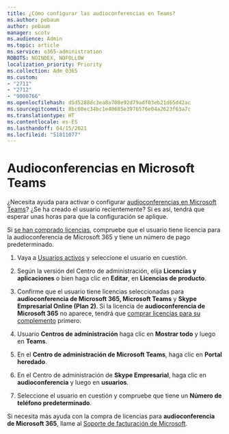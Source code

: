 ```yaml
---
title: ¿Cómo configurar las audioconferencias en Teams?
ms.author: pebaum
author: pebaum
manager: scotv
ms.audience: Admin
ms.topic: article
ms.service: o365-administration
ROBOTS: NOINDEX, NOFOLLOW
localization_priority: Priority
ms.collection: Adm_O365
ms.custom:
- "2711"
- "2712"
- "9000766"
ms.openlocfilehash: d5d5288dc3ea8a708e92d79adf03eb21d65d42ac
ms.sourcegitcommit: 8bc60ec34bc1e40685e3976576e04a2623f63a7c
ms.translationtype: HT
ms.contentlocale: es-ES
ms.lasthandoff: 04/15/2021
ms.locfileid: "51811077"
---
```

# <a name="microsoft-teams--audio-conferencing"></a>Audioconferencias en Microsoft Teams

¿Necesita ayuda para activar o configurar [audioconferencias en Microsoft Teams](https://docs.microsoft.com/microsoftteams/set-up-audio-conferencing-in-teams)?  ¿Se ha creado el usuario recientemente? Si es así, tendrá que esperar unas horas para que la configuración se aplique.

Si [se han comprado licencias](https://docs.microsoft.com/microsoftteams/set-up-audio-conferencing-in-teams#step-2-get-and-assign-licenses), compruebe que el usuario tiene licencia para la audioconferencia de Microsoft 365 y tiene un número de pago predeterminado.

1. Vaya a [Usuarios activos](https://admin.microsoft.com/Adminportal/Home?source=applauncher#/users) y seleccione el usuario en cuestión.

2. Según la versión del Centro de administración, elija **Licencias y aplicaciones** o bien haga clic en **Editar**, en **Licencias de producto**.

3. Confirme que el usuario tiene licencias seleccionadas para **audioconferencia de Microsoft 365, Microsoft Teams** y **Skype Empresarial Online (Plan 2)**. Si la licencia de **audioconferencia de Microsoft 365** no aparece, tendrá que [comprar licencias para su complemento](https://docs.microsoft.com/microsoftteams/teams-add-on-licensing/microsoft-teams-add-on-licensing?tabs=small-business) primero.

4. Usuario **Centros de administración** haga clic en **Mostrar todo** y luego en **Teams**.

5. En el **Centro de administración de Microsoft Teams**, haga clic en **Portal heredado**.

6. En el Centro de administración de **Skype Empresarial**, haga clic en **audioconferencia** y luego en **usuarios**.

7. Seleccione el usuario en cuestión y compruebe que tiene un **Número de teléfono predeterminado**.

Si necesita más ayuda con la compra de licencias para **audioconferencia de Microsoft 365**, llame al [Soporte de facturación de Microsoft](https://docs.microsoft.com/microsoft-365/admin/contact-support-for-business-products?view=o365-worldwide#phone-support).
